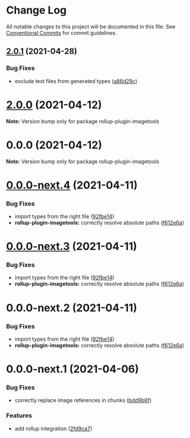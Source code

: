 # Change Log

All notable changes to this project will be documented in this file.
See [Conventional Commits](https://conventionalcommits.org) for commit guidelines.

## [2.0.1](https://github.com/JonasKruckenberg/imagetools/compare/rollup-plugin-imagetools@0.0.0...rollup-plugin-imagetools@2.0.1) (2021-04-28)


### Bug Fixes

* exclude test files from generated types ([a86d29c](https://github.com/JonasKruckenberg/imagetools/commit/a86d29c0b070b57860878fe80627d402eea82eaf))





# [2.0.0](https://github.com/JonasKruckenberg/imagetools/compare/rollup-plugin-imagetools@0.0.0...rollup-plugin-imagetools@2.0.0) (2021-04-12)

**Note:** Version bump only for package rollup-plugin-imagetools





# 0.0.0 (2021-04-12)

**Note:** Version bump only for package rollup-plugin-imagetools





# [0.0.0-next.4](https://github.com/JonasKruckenberg/imagetools/compare/rollup-plugin-imagetools@0.0.0-next.3...rollup-plugin-imagetools@0.0.0-next.4) (2021-04-11)


### Bug Fixes

* import types from the right file ([92fbe14](https://github.com/JonasKruckenberg/imagetools/commit/92fbe14168c1198a6c8d0e42ce1483cfad927294))
* **rollup-plugin-imagetools:** correctly resolve absolute paths ([f612e6a](https://github.com/JonasKruckenberg/imagetools/commit/f612e6a8d5dcf68c39040f446d07e9c0884f6ac9))





# [0.0.0-next.3](https://github.com/JonasKruckenberg/imagetools/compare/rollup-plugin-imagetools@0.0.0-next.2...rollup-plugin-imagetools@0.0.0-next.3) (2021-04-11)


### Bug Fixes

* import types from the right file ([92fbe14](https://github.com/JonasKruckenberg/imagetools/commit/92fbe14168c1198a6c8d0e42ce1483cfad927294))
* **rollup-plugin-imagetools:** correctly resolve absolute paths ([f612e6a](https://github.com/JonasKruckenberg/imagetools/commit/f612e6a8d5dcf68c39040f446d07e9c0884f6ac9))





# 0.0.0-next.2 (2021-04-11)


### Bug Fixes

* import types from the right file ([92fbe14](https://github.com/JonasKruckenberg/imagetools/commit/92fbe14168c1198a6c8d0e42ce1483cfad927294))
* **rollup-plugin-imagetools:** correctly resolve absolute paths ([f612e6a](https://github.com/JonasKruckenberg/imagetools/commit/f612e6a8d5dcf68c39040f446d07e9c0884f6ac9))





# 0.0.0-next.1 (2021-04-06)


### Bug Fixes

* correctly replace image references in chunks ([bdd9b6f](https://github.com/JonasKruckenberg/imagetools/commit/bdd9b6f278db06a840bab63949ff484edb3686a8))


### Features

* add rollup integration ([2fd9ca7](https://github.com/JonasKruckenberg/imagetools/commit/2fd9ca7e1b945d023e9305f0172763fc991bfdb4))
